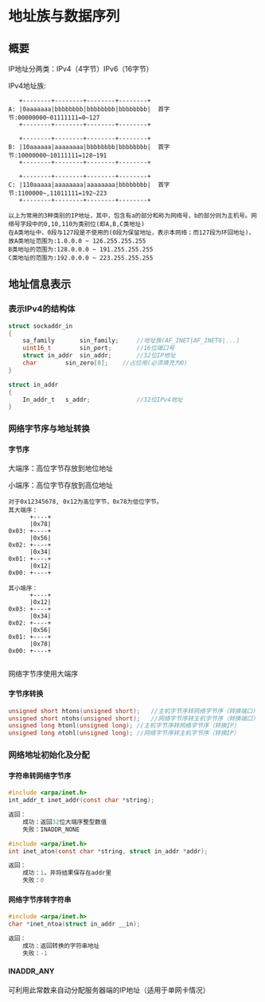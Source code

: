 # 地址族与数据序列

## 概要

IP地址分两类：IPv4（4字节）IPv6（16字节）

IPv4地址族:

```
   +--------+--------+--------+--------+
A: |0aaaaaaa|bbbbbbbb|bbbbbbbb|bbbbbbbb|  首字节:00000000~01111111=0~127
   +--------+--------+--------+--------+

   +--------+--------+--------+--------+
B: |10aaaaaa|aaaaaaaa|bbbbbbbb|bbbbbbbb|  首字节:10000000~10111111=128~191
   +--------+--------+--------+--------+

   +--------+--------+--------+--------+
C: |110aaaaa|aaaaaaaa|aaaaaaaa|bbbbbbbb|  首字节:1100000~,11011111=192~223
   +--------+--------+--------+--------+
   
以上为常用的3种类别的IP地址，其中，包含有a的部分和称为网络号，b的部分则为主机号。网络号字段中的0,10,110为类别位(即A,B,C类地址)
在A类地址中，0段与127段是不使用的(0段为保留地址，表示本网络；而127段为环回地址)，故A类地址范围为:1.0.0.0 ~ 126.255.255.255
B类地址的范围为:128.0.0.0 ~ 191.255.255.255
C类地址的范围为:192.0.0.0 ~ 223.255.255.255
```

## 地址信息表示

### 表示IPv4的结构体

```c
struct sockaddr_in
{
    sa_family		sin_family;		//地址族(AF_INET|AF_INET6|...)
    uint16_t		sin_port;		//16位端口号
    struct in_addr	sin_addr;		//32位IP地址
    char		sin_zero[8];	//占位用(必须填充为0)
}

struct in_addr
{
    In_addr_t	s_addr;				//32位IPv4地址
}
```

### 网络字节序与地址转换

#### 字节序

大端序：高位字节存放到地位地址

小端序：高位字节存放到高位地址

```
对于0x12345678, 0x12为高位字节，0x78为低位字节。
其大端序：
      +----+
      |0x78|
0x03: +----+
      |0x56|
0x02: +----+
      |0x34|
0x01: +----+
      |0x12|
0x00: +----+

其小端序：
      +----+
      |0x12|
0x03: +----+
      |0x34|
0x02: +----+
      |0x56|
0x01: +----+
      |0x78|
0x00: +----+


```

网络字节序使用大端序

#### 字节序转换

```c
unsigned short htons(unsigned short);	//主机字节序转网络字节序（转换端口）
unsigned short ntohs(unsigned short);	//网络字节序转主机字节序（转换端口）
unsigned long htonl(unsigned long);	//主机字节序转网络字节序（转换IP）
unsigned long ntohl(unsigned long);	//网络字节序转主机字节序（转换IP）
```

### 网络地址初始化及分配

#### 字符串转网络字节序

```c
#include <arpa/inet.h>
int_addr_t inet_addr(const char *string);

返回：
	成功：返回32位大端序整型数值
	失败：INADDR_NONE
```

```c
#include <arpa/inet.h>
int inet_aton(const char *string, struct in_addr *addr);

返回：
	成功：1，并将结果保存在addr里
	失败：0
```

#### 网络字节序转字符串

```c
#include <arpa/inet.h>
char *inet_ntoa(struct in_addr __in);

返回：
	成功：返回转换的字符串地址
	失败：-1
```

#### INADDR_ANY

可利用此常数来自动分配服务器端的IP地址（适用于单网卡情况）